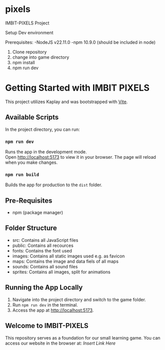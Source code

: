 # pixels

IMBIT-PIXELS Project

Setup Dev environment

Prerequisites:
    -NodeJS v22.11.0
    -npm 10.9.0 (should be included in node)

1. Clone repository
2. change into game directory
3. npm install
4. npm run dev


# Getting Started with IMBIT PIXELS

This project utilizes Kaplay and was bootstrapped with [Vite](https://github.com/vitejs/vite).

## Available Scripts

In the project directory, you can run:

### `npm run dev`

Runs the app in the development mode.\
Open [http://localhost:5173](http://localhost:5173) to view it in your browser. The page will reload when you make changes.

### `npm run build`

Builds the app for production to the `dist` folder.

## Pre-Requisites

- npm (package manager)

## Folder Structure

- src: Contains all JavaScript files
- public: Contains all recources
- fonts: Contains the font used
- images: Contains all static images used e.g. as favicon
- maps: Contains the image and data fiels of all maps
- sounds: Contains all sound files
- sprites: Contains all images, split for animations

## Running the App Locally

1. Navigate into the project directory and switch to the game folder.
2. Run `npm run dev` in the terminal.
3. Access the app at [http://localhost:5173](http://localhost:5173).

## Welcome to IMBIT-PIXELS

This repository serves as a foundation for our small learning game.
You can access our website in the browser at: _Insert Link Here_
